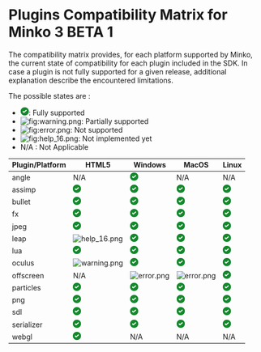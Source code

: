 Plugins Compatibility Matrix for Minko 3 BETA 1
===============================================

The compatibility matrix provides, for each platform supported by Minko, the current state of compatibility for each plugin included in the SDK. In case a plugin is not fully supported for a given release, additional explanation describe the encountered limitations.

The possible states are :

-   ![](images/Checked.png "fig:images/Checked.png"): Fully supported
-   ![](warning.png "fig:warning.png"): Partially supported
-   ![](error.png "fig:error.png"): Not supported
-   ![](help_16.png "fig:help_16.png"): Not implemented yet
-   N/A : Not Applicable

| Plugin/Platform | HTML5                                        | Windows                                      | MacOS                                        | Linux                                        |
|-----------------|----------------------------------------------|----------------------------------------------|----------------------------------------------|----------------------------------------------|
| angle           | N/A                                          | ![](images/Checked.png "images/Checked.png") | N/A                                          | N/A                                          |
| assimp          | ![](images/Checked.png "images/Checked.png") | ![](images/Checked.png "images/Checked.png") | ![](images/Checked.png "images/Checked.png") | ![](images/Checked.png "images/Checked.png") |
| bullet          | ![](images/Checked.png "images/Checked.png") | ![](images/Checked.png "images/Checked.png") | ![](images/Checked.png "images/Checked.png") | ![](images/Checked.png "images/Checked.png") |
| fx              | ![](images/Checked.png "images/Checked.png") | ![](images/Checked.png "images/Checked.png") | ![](images/Checked.png "images/Checked.png") | ![](images/Checked.png "images/Checked.png") |
| jpeg            | ![](images/Checked.png "images/Checked.png") | ![](images/Checked.png "images/Checked.png") | ![](images/Checked.png "images/Checked.png") | ![](images/Checked.png "images/Checked.png") |
| leap            | ![](help_16.png "help_16.png")               | ![](images/Checked.png "images/Checked.png") | ![](images/Checked.png "images/Checked.png") | ![](images/Checked.png "images/Checked.png") |
| lua             | ![](images/Checked.png "images/Checked.png") | ![](images/Checked.png "images/Checked.png") | ![](images/Checked.png "images/Checked.png") | ![](images/Checked.png "images/Checked.png") |
| oculus          | ![](warning.png "warning.png")               | ![](images/Checked.png "images/Checked.png") | ![](images/Checked.png "images/Checked.png") | ![](images/Checked.png "images/Checked.png") |
| offscreen       | N/A                                          | ![](error.png "error.png")                   | ![](error.png "error.png")                   | ![](images/Checked.png "images/Checked.png") |
| particles       | ![](images/Checked.png "images/Checked.png") | ![](images/Checked.png "images/Checked.png") | ![](images/Checked.png "images/Checked.png") | ![](images/Checked.png "images/Checked.png") |
| png             | ![](images/Checked.png "images/Checked.png") | ![](images/Checked.png "images/Checked.png") | ![](images/Checked.png "images/Checked.png") | ![](images/Checked.png "images/Checked.png") |
| sdl             | ![](images/Checked.png "images/Checked.png") | ![](images/Checked.png "images/Checked.png") | ![](images/Checked.png "images/Checked.png") | ![](images/Checked.png "images/Checked.png") |
| serializer      | ![](images/Checked.png "images/Checked.png") | ![](images/Checked.png "images/Checked.png") | ![](images/Checked.png "images/Checked.png") | ![](images/Checked.png "images/Checked.png") |
| webgl           | ![](images/Checked.png "images/Checked.png") | N/A                                          | N/A                                          | N/A                                          |


